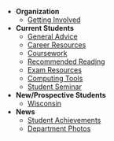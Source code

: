 - **Organization**
    - [Getting Involved](involved.md)
- **Current Students**
    - [General Advice](advice.md)
    - [Career Resources](career.md)
    - [Coursework](courses.md)
    - [Recommended Reading](reading.md)
    - [Exam Resources](exams.md)
    - [Computing Tools](computing.md)
    - [Student Seminar](seminar.md)
- **New/Prospective Students**
    - [Wisconsin](wisconsin.md)
- **News**
    - [Student Achievements](achievements.md)
    - [Department Photos](photos.md)

